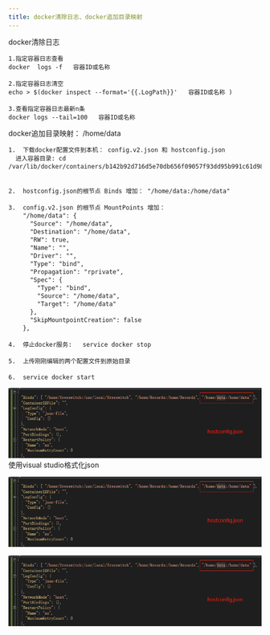 ```yaml
---
title: docker清除日志、docker追加目录映射
---
```


docker清除日志



```
1.指定容器日志查看
docker  logs -f   容器ID或名称

2.指定容器日志清空
echo > $(docker inspect --format='{{.LogPath}}'   容器ID或名称 )

3.查看指定容器日志最新n条
docker logs --tail=100   容器ID或名称
```



docker追加目录映射： /home/data



```
1.  下载docker配置文件到本机： config.v2.json 和 hostconfig.json 
  进入容器目录: cd /var/lib/docker/containers/b142b92d716d5e70db656f09057f93dd95b991c61d986c693808eed0467498bc
  
  
2.  hostconfig.json的根节点 Binds 增加： "/home/data:/home/data"

3.  config.v2.json 的根节点 MountPoints 增加：
    "/home/data": {
      "Source": "/home/data",
      "Destination": "/home/data",
      "RW": true,
      "Name": "",
      "Driver": "",
      "Type": "bind",
      "Propagation": "rprivate",
      "Spec": {
        "Type": "bind",
        "Source": "/home/data",
        "Target": "/home/data"
      },
      "SkipMountpointCreation": false
    },
    
4.  停止docker服务:   service docker stop

5.  上传刚刚编辑的两个配置文件到原始目录

6.  service docker start
```





![a61cbdece3775d5c2cb28e91d1e35ec.png](img/docker清除日志、docker追加目录映射/GetImage.ashx)
使用visual studio格式化json

![430060f68e2e48657348cc6a855c895.png](img/docker清除日志、docker追加目录映射/GetImage.ashx)



![479463e8598809fc84d3edf71a2a782.png](img/docker清除日志、docker追加目录映射/GetImage.ashx)